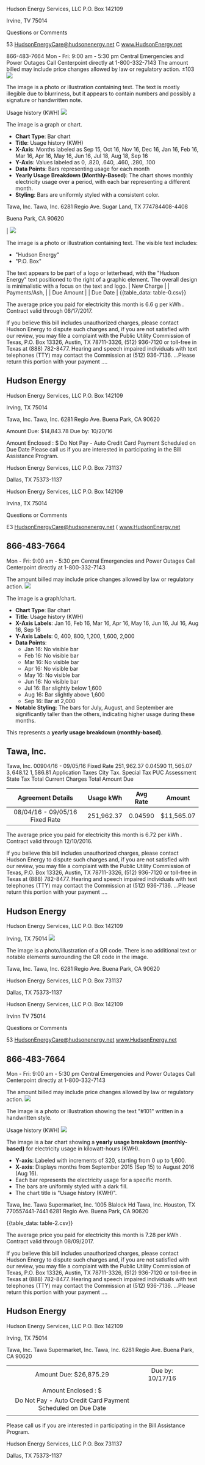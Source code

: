 Hudson Energy Services, LLC
P.O. Box 142109

Irvine, TV 75014

Questions or Comments

53 HudsonEnergyCare@hudsonenergy.net
C www.HudsonEnergy.net

866-483-7664
Mon - Fri: 9:00 am - 5:30 pm Central
Emergencies and Power Outages
Call Centerpoint directly at
1-800-332-7143
The amount billed may include price changes allowed by law or regulatory action.
$\pm 103$
![](images/img-0.jpeg)

The image is a photo or illustration containing text. The text is mostly illegible due to blurriness, but it appears to contain numbers and possibly a signature or handwritten note.

Usage history (KWH)
![](images/img-1.jpeg)

The image is a graph or chart.

- **Chart Type**: Bar chart
- **Title**: Usage history (KWH)
- **X-Axis**: Months labeled as Sep 15, Oct 16, Nov 16, Dec 16, Jan 16, Feb 16, Mar 16, Apr 16, May 16, Jun 16, Jul 18, Aug 18, Sep 16
- **Y-Axis**: Values labeled as 0, .820, .640, .460, .280, .100
- **Data Points**: Bars representing usage for each month
- **Yearly Usage Breakdown (Monthly-Based)**: The chart shows monthly electricity usage over a period, with each bar representing a different month.
- **Styling**: Bars are uniformly styled with a consistent color.

Tawa, Inc.
Tawa, Inc.
6281 Regio Ave.
Sugar Land, TX 774784408-4408

Buena Park, CA 90620

| ![](images/img-2.jpeg)

The image is a photo or illustration containing text. The visible text includes:

- "Hudson Energy"
- "P.O. Box"

The text appears to be part of a logo or letterhead, with the "Hudson Energy" text positioned to the right of a graphic element. The overall design is minimalistic with a focus on the text and logo. | New Charge |  | Payments/Ash, |  | Due Amount |  | Due Date |
{{table_data: table-0.csv}}

The average price you paid for electricity this month is 6.6 g per kWh . Contract valid through 08/17/2017.

If you believe this bill includes unauthorized charges, please contact Hudson Energy to dispute such charges and, if you are not satisfied with our review, you may file a complaint with the Public Utility Commission of Texas, P.O. Box 13326, Austin, TX 78711-3326, (512) 936-7120 or toll-free in Texas at (888) 782-8477. Hearing and speech impaired individuals with text telephones (TTY) may contact the Commission at (512) 936-7136.
...Please return this portion with your payment ....

## Hudson Energy

Hudson Energy Services, LLC
P.O. Box 142109

Irving, TX 75014

Tawa, Inc.
Tawa, Inc.
6281 Regio Ave.
Buena Park, CA 90620

Amount Due: \$14,843.78 Due by: 10/20/16

Amount Enclosed : \$
Do Not Pay - Auto Credit Card Payment Scheduled on Due Date
Please call us if you are interested in participating in the Bill Assistance Program.

Hudson Energy Services, LLC
P.O. Box 731137

Dallas, TX 75373-1137

Hudson Energy Services, LLC
P.O. Box 142109

Irvina, TX 75014

Questions or Comments

E3 HudsonEnergyCare@hudsonenergy.net
( www.HudsonEnergy.net

## 866-483-7664

Mon - Fri: 9:00 am - 5:30 pm Central
Emergencies and Power Outages Call Centerpoint directly at 1-800-332-7143

The amount billed may include price changes allowed by law or regulatory action.
![](images/img-3.jpeg)

The image is a graph/chart.

- **Chart Type**: Bar chart
- **Title**: Usage history (KWH)
- **X-Axis Labels**: Jan 16, Feb 16, Mar 16, Apr 16, May 16, Jun 16, Jul 16, Aug 16, Sep 16
- **Y-Axis Labels**: 0, 400, 800, 1,200, 1,600, 2,000
- **Data Points**:
  - Jan 16: No visible bar
  - Feb 16: No visible bar
  - Mar 16: No visible bar
  - Apr 16: No visible bar
  - May 16: No visible bar
  - Jun 16: No visible bar
  - Jul 16: Bar slightly below 1,600
  - Aug 16: Bar slightly above 1,600
  - Sep 16: Bar at 2,000
- **Notable Styling**: The bars for July, August, and September are significantly taller than the others, indicating higher usage during these months.

This represents a **yearly usage breakdown (monthly-based)**.

## Tawa, Inc.

Tawa, Inc.
00904/16 - 09/05/16 Fixed Rate
$251,962.37$
$0.04590$
$11,565.07$
$3,648.12$
$1,586.81$
Application Taxes
City Tax.
Special Tax
PUC Assessment
State Tax
Total Current Charges
Total Amount Due

| Agreement Details | Usage kWh | Avg Rate | Amount |
| :--: | :--: | :--: | :--: |
| 08/04/16 - 09/05/16 Fixed Rate | 251,962.37 | 0.04590 | \$11,565.07 |

The average price you paid for electricity this month is 6.72 per kWh . Contract valid through 12/10/2016.

If you believe this bill includes unauthorized charges, please contact Hudson Energy to dispute such charges and, if you are not satisfied with our review, you may file a complaint with the Public Utility Commission of Texas, P.O. Box 13326, Austin, TX 78711-3326, (512) 936-7120 or toll-free in Texas at (888) 782-8477. Hearing and speech impaired individuals with text telephones (TTY) may contact the Commission at (512) 936-7136.
...Please return this portion with your payment ....

## Hudson Energy

Hudson Energy Services, LLC
P.O. Box 142109

Irving, TX 75014
![](images/img-4.jpeg)

The image is a photo/illustration of a QR code. There is no additional text or notable elements surrounding the QR code in the image.

Tawa, Inc.
Tawa, Inc.
6281 Regio Ave.
Buena Park, CA 90620

Hudson Energy Services, LLC
P.O. Box 731137

Dallas, TX 75373-1137

Hudson Energy Services, LLC
P.O. Box 142109

Irvinn TV 75014

Questions or Comments

53 HudsonEnergyCare@hudsonenergy.net
www.HudsonEnergy.net

## 866-483-7664

Mon - Fri: 9:00 am - 5:30 pm Central
Emergencies and Power Outages Call Centerpoint directly at 1-800-332-7143

The amount billed may include price changes allowed by law or regulatory action.
![](images/img-5.jpeg)

The image is a photo or illustration showing the text "#101" written in a handwritten style.

Usage history (KWH)
![](images/img-6.jpeg)

The image is a bar chart showing a **yearly usage breakdown (monthly-based)** for electricity usage in kilowatt-hours (KWH). 

- **Y-axis**: Labeled with increments of 320, starting from 0 up to 1,600.
- **X-axis**: Displays months from September 2015 (Sep 15) to August 2016 (Aug 16).
- Each bar represents the electricity usage for a specific month.
- The bars are uniformly styled with a dark fill.
- The chart title is "Usage history (KWH)".

Tawa, Inc.
Tawa Supermarket, Inc.
1005 Blalock Hd
Tawa, Inc.
Houston, TX 770557441-7441
6281 Regio Ave.
Buena Park, CA 90620

{{table_data: table-2.csv}}

The average price you paid for electricity this month is 7.28 per kWh . Contract valid through 08/09/2017.

If you believe this bill includes unauthorized charges, please contact Hudson Energy to dispute such charges and, if you are not satisfied with our review, you may file a complaint with the Public Utility Commission of Texas, P.O. Box 13326, Austin, TX 78711-3326, (512) 936-7120 or toll-free in Texas at (888) 782-8477. Hearing and speech impaired individuals with text telephones (TTY) may contact the Commission at (512) 936-7136.
...Please return this portion with your payment ....

## Hudson Energy

Hudson Energy Services, LLC
P.O. Box 142109

Irving, TX 75014

Tawa, Inc.
Tawa Supermarket, Inc.
Tawa, Inc.
6281 Regio Ave.
Buena Park, CA 90620

|  |  |  |  |
| :--: | :--: | :--: | :--: |
| Amount Due: \$26,875.29 | Due by: 10/17/16 |  |  |
|  |  |  |  |
| Amount Enclosed : \$ |  |  |  |
| Do Not Pay - Auto Credit Card Payment Scheduled on Due Date |  |  |  |
|  |  |  |  |

Please call us if you are interested in participating in the Bill Assistance Program.

Hudson Energy Services, LLC
P.O. Box 731137

Dallas, TX 75373-1137
